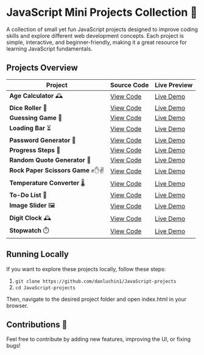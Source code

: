 # **JavaScript Mini Projects Collection** 🚀

A collection of small yet fun JavaScript projects designed to improve coding skills and explore different web development concepts. Each project is simple, interactive, and beginner-friendly, making it a great resource for learning JavaScript fundamentals.

## **Projects Overview**

| Project | Source Code | Live Preview |
|---------|------------|-------------|
| **Age Calculator** 🕰️ | [View Code](age_calculator)                     | [Live Demo](https://danluchin1agecalculator.netlify.app/)                               |
| **Dice Roller** 🎲 | [View Code](dice_roller)                           | [Live Demo](https://luchindan1diceroller.netlify.app/)                                  |
| **Guessing Game** 🎯 | [View Code](guessing_game)                       | [Live Demo](https://danluchin1guessinggame.netlify.app/)                                |
| **Loading Bar** ⏳ | [View Code](loading_bar)                           | [Live Demo](https://danluchin1loadingbar.netlify.app/)                                  |
| **Password Generator** 🔐 | [View Code](password_generator)             | [Live Demo](https://danluchin1passwordgenerator.netlify.app/)                           |
| **Progress Steps** 📶 | [View Code](progress_steps)                     | [Live Demo](https://danluchin1progresssteps.netlify.app/)                               |
| **Random Quote Generator** 📝 | [View Code](random_quote_generator)     | [Live Demo](https://danluchin1randomquotegenerator.netlify.app/)                        |
| **Rock Paper Scissors Game** ✊✋✌️ | [View Code](rock_paper_scissors) | [Live Demo](https://danluchin1rockpaperscissors.netlify.app/)                           |
| **Temperature Converter** 🌡️ | [View Code](temperature_conversion)      | [Live Demo](https://danluchin1temperatureconversion.netlify.app/)                       |
| **To-Do List** 📃| [View Code](todo_list)                               | [Live Demo](https://danluchin1todolist.netlify.app/)                                    |
| **Image Slider** 🖼️| [View Code](image_slider)                          | [Live Demo](https://danluchin1imageslider.netlify.app/)                                 |
| **Digit Clock** 🕰️| [View Code](digital_clock)                          | [Live Demo](https://danluchin1digitalclock.netlify.app/)                                |
| **Stopwatch** ⏱️| [View Code](stopwatch)                                | [Live Demo](https://danluchin1stopwatch.netlify.app/)                                   |

## **Running Locally**

If you want to explore these projects locally, follow these steps:<br>
1. `git clone https://github.com/danluchin1/JavaScript-projects`
2. `cd JavaScript-projects`<br>

Then, navigate to the desired project folder and open index.html in your browser.

## **Contributions 🤝**

Feel free to contribute by adding new features, improving the UI, or fixing bugs!